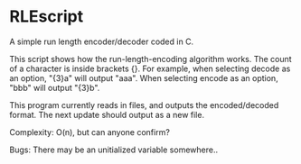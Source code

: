 RLEscript
=========

A simple run length encoder/decoder coded in C.

This script shows how the run-length-encoding algorithm works.
The count of a character is inside brackets {}.
For example, when selecting decode as an option, "{3}a" will output "aaa".
When selecting encode as an option, "bbb" will output "{3}b".

This program currently reads in files, and outputs the encoded/decoded format.
The next update should output as a new file.

Complexity: O(n), but can anyone confirm?

Bugs: There may be an unitialized variable somewhere..
